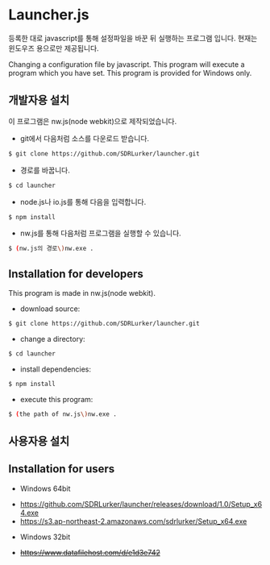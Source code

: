 # Launcher.js
등록한 대로 javascript를 통해 설정파일을 바꾼 뒤 실행하는 프로그램 입니다.
현재는 윈도우즈 용으로만 제공됩니다.

Changing a configuration file by javascript. This program will execute a program which you have set.
This program is provided for Windows only.

## 개발자용 설치
이 프로그램은 nw.js(node webkit)으로 제작되었습니다.

* git에서 다음처럼 소스를 다운로드 받습니다.
```bash
$ git clone https://github.com/SDRLurker/launcher.git
```

* 경로를 바꿉니다.
```bash
$ cd launcher
```

* node.js나 io.js를 통해 다음을 입력합니다.
```bash
$ npm install
```

* nw.js를 통해 다음처럼 프로그램을 실행할 수 있습니다.
```bash
$ (nw.js의 경로\)nw.exe .
```

## Installation for developers
This program is made in nw.js(node webkit).

* download source:
```bash
$ git clone https://github.com/SDRLurker/launcher.git
```

* change a directory:
```bash
$ cd launcher
```

* install dependencies:
```bash
$ npm install
```

* execute this program:
```bash
$ (the path of nw.js\)nw.exe .
```

## 사용자용 설치
## Installation for users
* Windows 64bit
 - https://github.com/SDRLurker/launcher/releases/download/1.0/Setup_x64.exe
 - https://s3.ap-northeast-2.amazonaws.com/sdrlurker/Setup_x64.exe
* Windows 32bit
 - ~~https://www.datafilehost.com/d/e1d3e742~~
